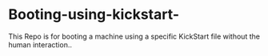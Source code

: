 # Booting-using-kickstart-
This Repo is for booting a machine using a specific KickStart file without the human interaction..

